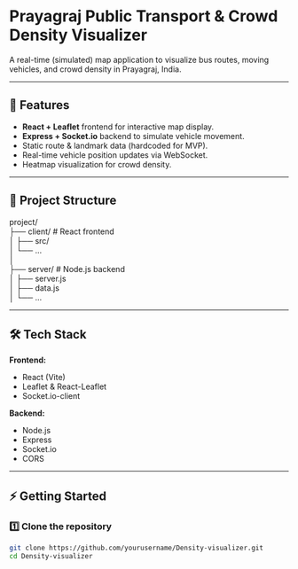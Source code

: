 # Prayagraj Public Transport & Crowd Density Visualizer

A real-time (simulated) map application to visualize bus routes, moving vehicles, and crowd density in Prayagraj, India.

---

## 🚀 Features
- **React + Leaflet** frontend for interactive map display.
- **Express + Socket.io** backend to simulate vehicle movement.
- Static route & landmark data (hardcoded for MVP).
- Real-time vehicle position updates via WebSocket.
- Heatmap visualization for crowd density.

---

## 📂 Project Structure

project/\
├── client/ # React frontend \
│ ├── src/\
│ └── ...\
│\
├── server/ # Node.js backend\
│ ├── server.js\
│ ├── data.js\
│ └── ...


---

## 🛠 Tech Stack
**Frontend:**
- React (Vite)
- Leaflet & React-Leaflet
- Socket.io-client

**Backend:**
- Node.js
- Express
- Socket.io
- CORS

---

## ⚡ Getting Started

### 1️⃣ Clone the repository
```bash
git clone https://github.com/yourusername/Density-visualizer.git
cd Density-visualizer
